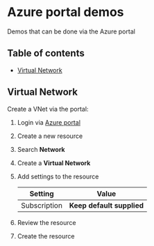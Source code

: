 # Azure portal demos
Demos that can be done via the Azure portal

## Table of contents
* [Virtual Network](#virtual-network)

## Virtual Network
Create a VNet via the portal:

1. Login via [Azure portal](https://portal.azure.com/)
2. Create a new resource
3. Search **Network**
4. Create a **Virtual Network** 
5. Add settings to the resource 

    | Setting| Value|
    |----|----|
    | Subscription | **Keep default supplied**|
   

6. Review the resource
7. Create the resource


